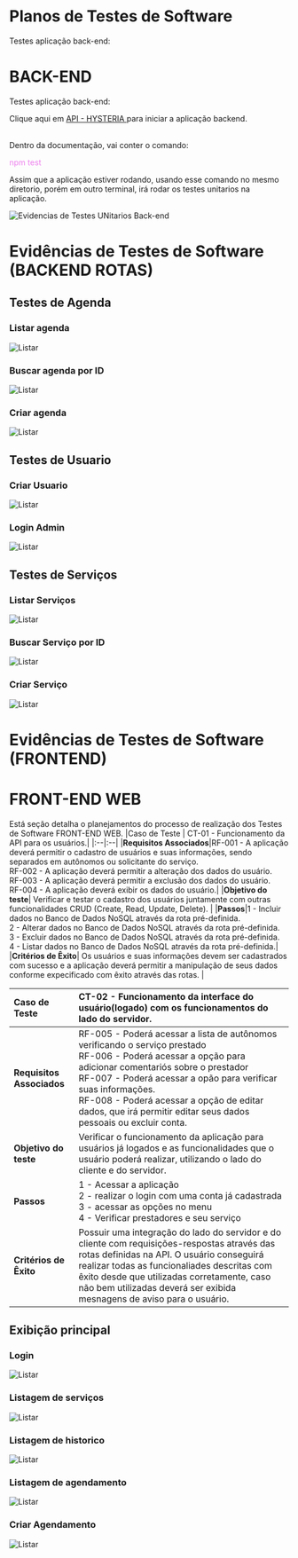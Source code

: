# Planos de Testes de Software

Testes aplicação back-end:

# BACK-END  
Testes aplicação back-end:  

Clique aqui em <a href="../src/web-api/README.md"> API - HYSTERIA </a> para iniciar a aplicação backend.<br/><br/>

Dentro da documentação, vai conter o comando: <p style="color:violet">npm test</p> Assim que a aplicação estiver rodando, usando esse comando no mesmo diretorio, porém em outro terminal, irá rodar os testes unitarios na aplicação.

![Evidencias de Testes UNitarios Back-end](./img/testes-unitarios.png)  
 
# Evidências de Testes de Software (BACKEND ROTAS)

## Testes de Agenda 

###  Listar agenda

![Listar](img/registros-backend/listagem-de-agenda.png)

###  Buscar agenda por ID

![Listar](img/registros-backend/buscar-agenda-por-id.png)

###  Criar agenda

![Listar](img/registros-backend/criar-agenda.png)

## Testes de Usuario

###  Criar Usuario

![Listar](img/registros-backend/criar-usuario.png)

###  Login Admin

![Listar](img/registros-backend/login-admin.png)

## Testes de Serviços 

###  Listar Serviços

![Listar](img/registros-backend/listagem-de-servicos.png)

###  Buscar Serviço por ID

![Listar](img/registros-backend/busca-de-servico-por-id.png)

###  Criar Serviço

![Listar](img/registros-backend/criar-servico.png)

# Evidências de Testes de Software (FRONTEND)
# FRONT-END WEB
Está seção detalha o planejamentos do processo de realização dos Testes de Software FRONT-END WEB.
|Caso de Teste | CT-01 - Funcionamento da API para os usuários.|
|:--|:--|
|**Requisitos Associados**|RF-001 - A aplicação deverá permitir o cadastro de usuários e suas informações, sendo separados em autônomos ou solicitante do serviço. <br/> RF-002 - A aplicação deverá permitir a alteração dos dados do usuário. <br/> RF-003 - A aplicação deverá permitir a exclusão dos dados do usuário. <br/> RF-004 - A aplicação deverá exibir os dados do usuário.|
|**Objetivo do teste**| Verificar e testar o cadastro dos usuários juntamente com outras funcionalidades CRUD (Create, Read, Update, Delete). |
|**Passos**|1 - Incluir dados no Banco de Dados NoSQL através da rota pré-definida. <br/>2 - Alterar dados no Banco de Dados NoSQL através da rota pré-definida.<br/>3 - Excluir dados no Banco de Dados NoSQL através da rota pré-definida. <br/> 4 - Listar dados no Banco de Dados NoSQL através da rota pré-definida.|
|**Critérios de Êxito**| Os usuários e suas informações devem ser cadastrados com sucesso e a aplicação deverá permitir a manipulação de seus dados conforme expecificado com êxito através das rotas. |

|Caso de Teste | CT-02 - Funcionamento da interface do usuário(logado) com os funcionamentos do lado do servidor. |
|:--|:--|
|**Requisitos Associados**|RF-005 - Poderá acessar a lista de autônomos verificando o serviço prestado <br/> RF-006 - Poderá acessar a opção para adicionar comentariós sobre o prestador <br/> RF-007 - Poderá acessar a opão para verificar suas informações.<br/> RF-008 - Poderá acessar a opção de editar dados, que irá permitir editar seus dados pessoais ou excluir conta.
|**Objetivo do teste**|Verificar o funcionamento da aplicação para usuários já logados e as funcionalidades que o usuário poderá realizar, utilizando o lado do cliente e do servidor. |
|**Passos**| 1 - Acessar a aplicação<br/> 2 - realizar o login com uma conta já cadastrada<br/> 3 - acessar as opções no menu<br/> 4 - Verificar prestadores e seu serviço |
|**Critérios de Êxito**| Possuir uma integração do lado do servidor e do cliente com requisições-respostas através das rotas definidas na API. O usuário conseguirá realizar todas as funcionaliades descritas com êxito desde que utilizadas corretamente, caso não bem utilizadas deverá ser exibida mesnagens de aviso para o usuário. |




## Exibição principal

###  Login

![Listar](img/registros-frontend/login.png)

###  Listagem de serviços

![Listar](img/registros-frontend/listagem-de-servico.png)

###  Listagem de historico

![Listar](img/registros-frontend/listagem-de-historico.png)

###  Listagem de agendamento

![Listar](img/registros-frontend/listagem-de-agendamentos.png)

###  Criar Agendamento

![Listar](img/registros-frontend/criar-agendamento.png)